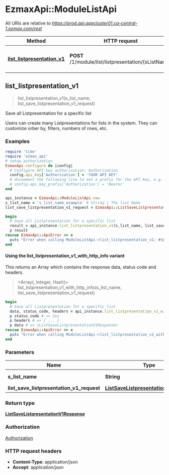# EzmaxApi::ModuleListApi

All URIs are relative to *https://prod.api.appcluster01.ca-central-1.ezmax.com/rest*

| Method | HTTP request | Description |
| ------ | ------------ | ----------- |
| [**list_listpresentation_v1**](ModuleListApi.md#list_listpresentation_v1) | **POST** /1/module/list/listpresentation/{sListName} | Save all Listpresentation for a specific list |


## list_listpresentation_v1

> <ListSaveListpresentationV1Response> list_listpresentation_v1(s_list_name, list_save_listpresentation_v1_request)

Save all Listpresentation for a specific list

Users can create many Listpresentations for lists in the system. They can customize orber by, filters, numbers of rows, etc.

### Examples

```ruby
require 'time'
require 'ezmax_api'
# setup authorization
EzmaxApi.configure do |config|
  # Configure API key authorization: Authorization
  config.api_key['Authorization'] = 'YOUR API KEY'
  # Uncomment the following line to set a prefix for the API key, e.g. 'Bearer' (defaults to nil)
  # config.api_key_prefix['Authorization'] = 'Bearer'
end

api_instance = EzmaxApi::ModuleListApi.new
s_list_name = 's_list_name_example' # String | The list Name
list_save_listpresentation_v1_request = EzmaxApi::ListSaveListpresentationV1Request.new({a_obj_listpresentation: [EzmaxApi::ListpresentationRequest.new({s_listpresentation_description: 's_listpresentation_description_example', s_listpresentation_filter: 'bField1 eq true and iField2 gte 0 and iField2 lte 1000 and sField3 eq 'Other' and eField4 eq 'Paid' and sField5 like '%needle%'', s_listpresentation_orderby: 's_listpresentation_orderby_example', a_s_column_name: ['a_s_column_name_example'], i_listpresentation_row_max: 100, i_listpresentation_row_offset: 0})]}) # ListSaveListpresentationV1Request | 

begin
  # Save all Listpresentation for a specific list
  result = api_instance.list_listpresentation_v1(s_list_name, list_save_listpresentation_v1_request)
  p result
rescue EzmaxApi::ApiError => e
  puts "Error when calling ModuleListApi->list_listpresentation_v1: #{e}"
end
```

#### Using the list_listpresentation_v1_with_http_info variant

This returns an Array which contains the response data, status code and headers.

> <Array(<ListSaveListpresentationV1Response>, Integer, Hash)> list_listpresentation_v1_with_http_info(s_list_name, list_save_listpresentation_v1_request)

```ruby
begin
  # Save all Listpresentation for a specific list
  data, status_code, headers = api_instance.list_listpresentation_v1_with_http_info(s_list_name, list_save_listpresentation_v1_request)
  p status_code # => 2xx
  p headers # => { ... }
  p data # => <ListSaveListpresentationV1Response>
rescue EzmaxApi::ApiError => e
  puts "Error when calling ModuleListApi->list_listpresentation_v1_with_http_info: #{e}"
end
```

### Parameters

| Name | Type | Description | Notes |
| ---- | ---- | ----------- | ----- |
| **s_list_name** | **String** | The list Name |  |
| **list_save_listpresentation_v1_request** | [**ListSaveListpresentationV1Request**](ListSaveListpresentationV1Request.md) |  |  |

### Return type

[**ListSaveListpresentationV1Response**](ListSaveListpresentationV1Response.md)

### Authorization

[Authorization](../README.md#Authorization)

### HTTP request headers

- **Content-Type**: application/json
- **Accept**: application/json

